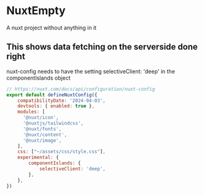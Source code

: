 # NuxtEmpty

A nuxt project without anything in it

## This shows data fetching on the serverside done right

nuxt-config needs to have the setting selectiveClient: 'deep' in the componentIslands object

```js
// https://nuxt.com/docs/api/configuration/nuxt-config
export default defineNuxtConfig({
    compatibilityDate: '2024-04-03',
    devtools: { enabled: true },
    modules: [
      '@nuxt/icon',
      '@nuxtjs/tailwindcss',
      '@nuxt/fonts',
      '@nuxt/content',
      '@nuxt/image',
    ],
    css: ["~/assets/css/style.css"],
    experimental: {
        componentIslands: {
            selectiveClient: 'deep',
        },
    },
})
```